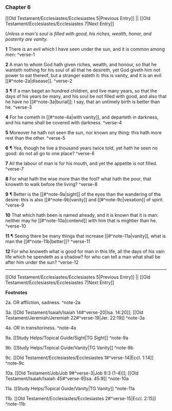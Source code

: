 ### Chapter 6

[[Old Testament/Ecclesiastes/Ecclesiastes 5|Previous Entry]]  ||  [[Old Testament/Ecclesiastes/Ecclesiastes 7|Next Entry]]

*Unless a man's soul is filled with good, his riches, wealth, honor, and posterity are vanity.*

**1**  There is an evil which I have seen under the sun, and it is common among men: ^verse-1

**2**  A man to whom God hath given riches, wealth, and honour, so that he wanteth nothing for his soul of all that he desireth, yet God giveth him not power to eat thereof, but a stranger eateth it: this is vanity, and it is an evil [[#^note-2a|disease]]. ^verse-2

**3**  ¶ If a man beget an hundred children, and live many years, so that the days of his years be many, and his soul be not filled with good, and also that he have no [[#^note-3a|burial]]; I say, that an untimely birth is better than he. ^verse-3

**4**  For he cometh in [[#^note-4a|with vanity]], and departeth in darkness, and his name shall be covered with darkness. ^verse-4

**5**  Moreover he hath not seen the sun, nor known any thing: this hath more rest than the other. ^verse-5

**6**  ¶ Yea, though he live a thousand years twice told, yet hath he seen no good: do not all go to one place? ^verse-6

**7**  All the labour of man is for his mouth, and yet the appetite is not filled. ^verse-7

**8**  For what hath the wise more than the fool? what hath the poor, that knoweth to walk before the living? ^verse-8

**9**  ¶ Better is the [[#^note-9a|sight]] of the eyes than the wandering of the desire: this is also [[#^note-9b|vanity]] and [[#^note-9c|vexation]] of spirit. ^verse-9

**10**  That which hath been is named already, and it is known that it is man: neither may he [[#^note-10a|contend]] with him that is mightier than he. ^verse-10

**11**  ¶ Seeing there be many things that increase [[#^note-11a|vanity]], what is man the [[#^note-11b|better]]? ^verse-11

**12**  For who knoweth what is good for man in this life, all the days of his vain life which he spendeth as a shadow? for who can tell a man what shall be after him under the sun? ^verse-12


---
[[Old Testament/Ecclesiastes/Ecclesiastes 5|Previous Entry]]  ||  [[Old Testament/Ecclesiastes/Ecclesiastes 7|Next Entry]]


**Footnotes**


2a. OR affliction, sadness. ^note-2a

3a. [[Old Testament/Isaiah/Isaiah 14#^verse-20|Isa. 14:20]]; [[Old Testament/Jeremiah/Jeremiah 22#^verse-19|Jer. 22:19]] ^note-3a

4a. OR in transitoriness. ^note-4a

9a. [[Study Helps/Topical Guide/Sight|TG Sight]] ^note-9a

9b. [[Study Helps/Topical Guide/Vanity|TG Vanity]] ^note-9b

9c. [[Old Testament/Ecclesiastes/Ecclesiastes 1#^verse-14|Eccl. 1:14]] ^note-9c

10a. [[Old Testament/Job/Job 9#^verse-3|Job 9:3 (1-4)]]; [[Old Testament/Isaiah/Isaiah 45#^verse-9|Isa. 45:9]] ^note-10a

11a. [[Study Helps/Topical Guide/Vanity|TG Vanity]] ^note-11a

11b. [[Old Testament/Ecclesiastes/Ecclesiastes 2#^verse-15|Eccl. 2:15]] ^note-11b